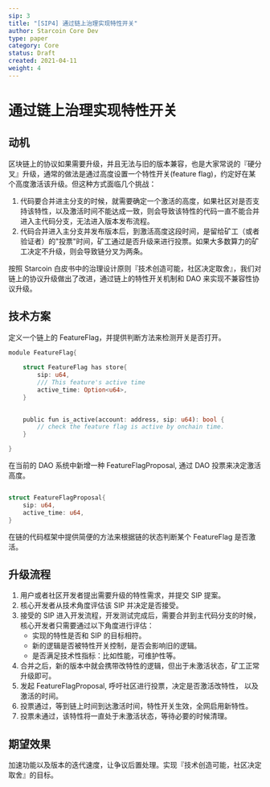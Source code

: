 ```yaml
---
sip: 3
title: "[SIP4] 通过链上治理实现特性开关"
author: Starcoin Core Dev
type: paper
category: Core
status: Draft
created: 2021-04-11
weight: 4
---
```


# 通过链上治理实现特性开关

## 动机

区块链上的协议如果需要升级，并且无法与旧的版本兼容，也是大家常说的『硬分叉』升级，通常的做法是通过高度设置一个特性开关(feature flag)，约定好在某个高度激活该升级。但这种方式面临几个挑战：

1. 代码要合并进主分支的时候，就需要确定一个激活的高度，如果社区对是否支持该特性，以及激活时间不能达成一致，则会导致该特性的代码一直不能合并进入主代码分支，无法进入版本发布流程。
2. 代码合并进入主分支并发布版本后，到激活高度这段时间，是留给矿工（或者验证者）的"投票"时间，矿工通过是否升级来进行投票。如果大多数算力的矿工决定不升级，则会导致链分叉为两条。

按照 Starcoin 白皮书中的治理设计原则『技术创造可能，社区决定取舍』，我们对链上的协议升级做出了改进，通过链上的特性开关机制和 DAO 来实现不兼容性协议升级。


## 技术方案

定义一个链上的 FeatureFlag，并提供判断方法来检测开关是否打开。


```rust
module FeatureFlag{
    
    struct FeatureFlag has store{
        sip: u64,
        /// This feature's active time 
        active_time: Option<u64>,    
    }

    
    public fun is_active(account: address, sip: u64): bool {
        // check the feature flag is active by onchain time.
    }

}
```

在当前的 DAO 系统中新增一种 FeatureFlagProposal, 通过 DAO 投票来决定激活高度。

```rust

struct FeatureFlagProposal{
    sip: u64, 
    active_time: u64,
}

```

在链的代码框架中提供简便的方法来根据链的状态判断某个 FeatureFlag 是否激活。

## 升级流程

1. 用户或者社区开发者提出需要升级的特性需求，并提交 SIP 提案。
2. 核心开发者从技术角度评估该 SIP 并决定是否接受。
3. 接受的 SIP 进入开发流程，开发测试完成后，需要合并到主代码分支的时候，核心开发者只需要通过以下角度进行评估：
   * 实现的特性是否和 SIP 的目标相符。
   * 新的逻辑是否被特性开关控制，是否会影响旧的逻辑。
   * 是否满足技术性指标：比如性能，可维护性等。
4. 合并之后，新的版本中就会携带改特性的逻辑，但出于未激活状态，矿工正常升级即可。
5. 发起 FeatureFlagProposal, 呼吁社区进行投票，决定是否激活改特性， 以及激活的时间。
6. 投票通过，等到链上时间到达激活时间，特性开关生效，全网启用新特性。
7. 投票未通过，该特性将一直处于未激活状态，等待必要的时候清理。


## 期望效果

加速功能以及版本的迭代速度，让争议后置处理。实现『技术创造可能，社区决定取舍』的目标。
